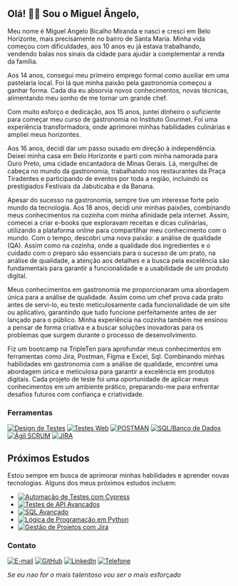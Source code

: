 ## Olá! 👋🏽 Sou o Miguel Ângelo,
Meu nome é Miguel Angelo Bicalho Miranda e nasci e cresci em Belo Horizonte, mais precisamente no bairro de Santa Maria. Minha vida começou com dificuldades, aos 10 anos eu já estava trabalhando, vendendo balas nos sinais da cidade para ajudar a complementar a renda da família.

Aos 14 anos, consegui meu primeiro emprego formal como auxiliar em uma pastelaria local. Foi lá que minha paixão pela gastronomia começou a ganhar forma. Cada dia eu absorvia novos conhecimentos, novas técnicas, alimentando meu sonho de me tornar um grande chef.

Com muito esforço e dedicação, aos 15 anos, juntei dinheiro o suficiente para começar meu curso de gastronomia no Instituto Gourmet. Foi uma experiência transformadora, onde aprimorei minhas habilidades culinárias e ampliei meus horizontes.

Aos 16 anos, decidi dar um passo ousado em direção à independência. Deixei minha casa em Belo Horizonte e parti com minha namorada para Ouro Preto, uma cidade encantadora de Minas Gerais. Lá, mergulhei de cabeça no mundo da gastronomia, trabalhando nos restaurantes da Praça Tiradentes e participando de eventos por toda a região, incluindo os prestigiados Festivais da Jabuticaba e da Banana.

Apesar do sucesso na gastronomia, sempre tive um interesse forte pelo mundo da tecnologia. Aos 18 anos, decidi unir minhas paixões, combinando meus conhecimentos na cozinha com minha afinidade pela internet. Assim, comecei a criar e-books que exploravam receitas e dicas culinárias, utilizando a plataforma online para compartilhar meu conhecimento com o mundo.
Com o tempo, descobri uma nova paixão: a análise de qualidade (QA). Assim como na cozinha, onde a qualidade dos ingredientes e o cuidado com o preparo são essenciais para o sucesso de um prato, na análise de qualidade, a atenção aos detalhes e a busca pela excelência são fundamentais para garantir a funcionalidade e a usabilidade de um produto digital.

Meus conhecimentos em gastronomia me proporcionaram uma abordagem única para a análise de qualidade. Assim como um chef prova cada prato antes de servi-lo, eu testo meticulosamente cada funcionalidade de um site ou aplicativo, garantindo que tudo funcione perfeitamente antes de ser lançado para o público. Minha experiência na cozinha também me ensinou a pensar de forma criativa e a buscar soluções inovadoras para os problemas que surgem durante o processo de desenvolvimento.

Fiz um bootcamp na TripleTen para aprofundar meus conhecimentos em ferramentas como Jira, Postman, Figma e Excel, Sql. Combinando minhas habilidades em gastronomia com a análise de qualidade, encontrei uma abordagem única e meticulosa para garantir a excelência em produtos digitais. Cada projeto de teste foi uma oportunidade de aplicar meus conhecimentos em um ambiente prático, preparando-me para enfrentar desafios futuros com confiança e criatividade.

### Ferramentas
[![Design de Testes](https://img.shields.io/badge/Design%20de%20Testes-4285F4?style=for-the-badge&logo=Google%20Chrome&logoColor=white)](link_para_design_de_testes)
[![Testes Web](https://img.shields.io/badge/Testes%20Web-FF5722?style=for-the-badge&logo=Selenium&logoColor=white)](link_para_testes_web)
[![POSTMAN](https://img.shields.io/badge/POSTMAN-FF6F00?style=for-the-badge&logo=Postman&logoColor=white)](link_para_testes_de_api)
[![SQL/Banco de Dados](https://img.shields.io/badge/SQL%2FBanco%20de%20Dados-009688?style=for-the-badge&logo=MySQL&logoColor=white)](link_para_sql_ou_banco_de_dados)
[![Ágil SCRUM](https://img.shields.io/badge/%C3%81gil%20SCRUM-4CAF50?style=for-the-badge&logo=Jenkins&logoColor=white)](link_para_agil_scrum)
[![JIRA](https://img.shields.io/badge/JIRA-0052CC?style=for-the-badge&logo=Jira&logoColor=white)](link_para_o_Jira)



## Próximos Estudos
Estou sempre em busca de aprimorar minhas habilidades e aprender novas tecnologias. Alguns dos meus próximos estudos incluem:

- [![Automação de Testes com Cypress](https://img.shields.io/badge/Automação%20de%20Testes%20com%20Cypress-00897B?style=for-the-badge&logo=Cypress&logoColor=white)](link_para_cypress)
- [![Testes de API Avançados](https://img.shields.io/badge/Testes%20de%20API%20Avançados-FF6F00?style=for-the-badge&logo=Postman&logoColor=white)](link_para_testes_de_api_avancados)
- [![SQL Avançado](https://img.shields.io/badge/SQL%20Avançado-009688?style=for-the-badge&logo=MySQL&logoColor=white)](link_para_sql_avancado)
- [![Lógica de Programação em Python](https://img.shields.io/badge/Lógica%20de%20Programação%20em%20Python-3776AB?style=for-the-badge&logo=Python&logoColor=white)](link_para_logica_python)
- [![Gestão de Projetos com Jira](https://img.shields.io/badge/Gestão%20de%20Projetos%20com%20Jira-0052CC?style=for-the-badge&logo=Jira&logoColor=white)](link_para_gestao_jira)


### Contato
[![E-mail](https://img.shields.io/badge/-lnzzepphyr@gmail.com-c14438?style=flat&logo=Gmail&logoColor=white&link=mailto:lnzzepphyr@gmail.com)](mailto:lnzzepphyr@gmail.com)
[![GitHub](https://img.shields.io/badge/-MiguelAngeloBM-grey?style=flat&logo=github&logoColor=white&link=https://github.com/MiguelAngeloBM/)](https://www.github.com/MiguelAngeloBM/)
[![LinkedIn](https://img.shields.io/badge/-Miguel%20Ângelo%20Bicalho-blue?style=flat&logo=Linkedin&logoColor=white&link=https://www.linkedin.com/in/miguel-angelo-bicalho-4b54602b9/)](https://www.linkedin.com/in/miguel-angelo-bicalho-4b54602b9/)
[![Telefone](https://img.shields.io/badge/-+55%2031%208279--7192-007ACC?style=flat&logo=Phone&logoColor=white)](tel:+553182797192)

𝘚𝘦 𝘦𝘶 𝘯𝘢𝘰 𝘧𝘰𝘳 𝘰 𝘮𝘢𝘪𝘴 𝘵𝘢𝘭𝘦𝘯𝘵𝘰𝘴𝘰 𝘷𝘰𝘶 𝘴𝘦𝘳 𝘰 𝘮𝘢𝘪𝘴 𝘦𝘴𝘧𝘰𝘳ç𝘢𝘥𝘰
